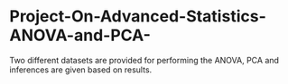 # Project-On-Advanced-Statistics-ANOVA-and-PCA-
Two different datasets are provided for performing the ANOVA, PCA and inferences are given based on results.

